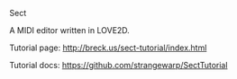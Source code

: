 
Sect

A MIDI editor written in LOVE2D.

Tutorial page: http://breck.us/sect-tutorial/index.html

Tutorial docs: https://github.com/strangewarp/SectTutorial
